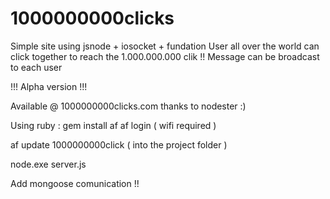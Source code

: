 1000000000clicks
================

Simple site using jsnode + iosocket + fundation 
User all over the world can click together to reach the 1.000.000.000 clik !!
Message can be broadcast to each user 

!!! Alpha version !!!

Available @ 1000000000clicks.com thanks to nodester :)


Using ruby : gem install af
af login ( wifi required )

af update 1000000000click ( into the project folder )

node.exe server.js

Add mongoose comunication !!